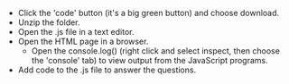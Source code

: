 * Click the 'code' button (it's a big green button) and choose download.
* Unzip the folder.
* Open the .js file in a text editor.
* Open the HTML page in a browser.
	- Open the console.log() (right click and select inspect, then choose the 'console' tab) to view output from the JavaScript programs.
* Add code to the .js file to answer the questions.
